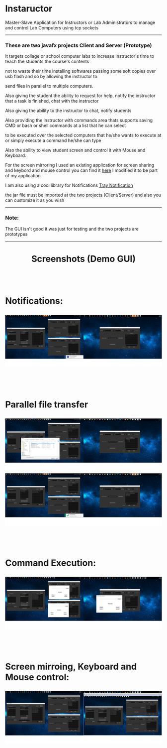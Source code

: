 # Instaructor
Master-Slave Application for Instructors or Lab Administrators to manage and control Lab Computers using tcp sockets
<hr>
<h3>These are two javafx projects Client and Server (Prototype)</h3>
<p>It targets collage or school computer labs to increase instructor's time to teach the students the course's contents</p>
<p>not to waste their time installing softwares passing some soft copies over usb flash and so by allowing the instructor to</p>
<p>send files in parallel to multiple computers.</p>
<p>Also giving the student the ability to request for help, notify the instructor that a task is finished, chat with the instructor</p>
<p>Also giving the ability to the instructor to chat, notify students</p>
<p>Also providing the instructor with commands area thats supports saving CMD or bash or shell commands at a list that he can select</p>
<p>to be executed over the selected computers that he/she wants to execute at or simply execute a command he/she can type</p>
<p>Also the ability to view student screen and control it with Mouse and Keyboard.</p>
<p>For the screen mirroring I used an existing application for screen sharing and keybord and mouse control you can find it
<a href="https://github.com/rajpushkar/Remote-Desktop-Control">here</a> I modified it to be part of my application</p>
<p>I am also using a cool library for Notifications <a href='https://github.com/PlusHaze/TrayNotification'>Tray Notification</a></p>
<p>the jar file must be imported at the two projects (Client/Server) and also you can customize it as you wish</p>
<hr>
<h3>Note:</h3>
<p>The GUI isn't good it was just for testing and the two projects are prototypes</p>
<hr>
<h1 align="center">Screenshots (Demo GUI)<h1>
<br>
<p>Notifications:</p>
<img src="https://github.com/MrFo2sh/Instaructor/blob/master/InstaructorNotifications.png">
<br>
<br>
<br>
<p>Parallel file transfer</p>
<img src="https://github.com/MrFo2sh/Instaructor/blob/master/InstaructorSendFiles.png">
<img src="https://github.com/MrFo2sh/Instaructor/blob/master/InstaructorFileDownloaded.png">
<br>
<br>
<br>
<p>Command Execution:</p>
<img src="https://github.com/MrFo2sh/Instaructor/blob/master/InstaructorCommandExecution.png">
<br>
<br>
<br>
<p>Screen mirroing, Keyboard and Mouse control:</p>
<img src="https://github.com/MrFo2sh/Instaructor/blob/master/ScreenMirroring.png">
